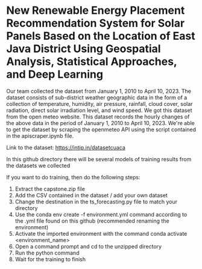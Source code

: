 # New Renewable Energy Placement Recommendation System for Solar Panels Based on the Location of East Java District Using Geospatial Analysis, Statistical Approaches, and Deep Learning

Our team collected the dataset from January 1, 2010 to April 10, 2023. The dataset consists of sub-district weather geographic data in the form of a collection of temperature, humidity, air pressure, rainfall, cloud cover, solar radiation, direct solar irradiation level, and wind speed. We got this dataset from the open meteo website. This dataset records the hourly changes of the above data in the period of January 1, 2010 to April 10, 2023. We're able to get the dataset by scraping the openmeteo API using the script contained in the apiscraper.ipynb file.

Link to the dataset: https://intip.in/datasetcuaca

In this github directory there will be several models of training results from the datasets we collected 

If you want to do training, then do the following steps:
1. Extract the capstone.zip file
2. Add the CSV contained in the dataset / add your own dataset
3. Change the destination in the ts_forecasting.py file to match your directory
4. Use the conda env create -f environment.yml command according to the .yml file found on this github (recommended renaming the environment)
5. Activate the imported environment with the command conda activate <environment_name>
6. Open a command prompt and cd to the unzipped directory
7. Run the python command
8. Wait for the training to finish


